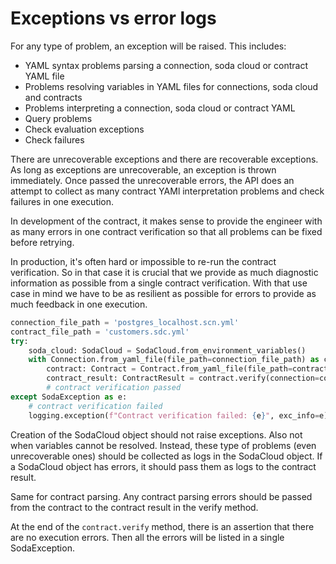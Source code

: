 # Exceptions vs error logs

For any type of problem, an exception will be raised.  This includes: 
* YAML syntax problems parsing a connection, soda cloud or contract YAML file
* Problems resolving variables in YAML files for connections, soda cloud and contracts
* Problems interpreting a connection, soda cloud or contract YAML 
* Query problems
* Check evaluation exceptions
* Check failures

There are unrecoverable exceptions and there are recoverable exceptions.
As long as exceptions are unrecoverable, an exception is thrown immediately.
Once passed the unrecoverable errors, the API does an attempt to collect as 
many contract YAMl interpretation problems and check failures in one execution.

In development of the contract, it makes sense to provide 
the engineer with as many errors in one contract verification so that all 
problems can be fixed before retrying. 

In production, it's often hard or impossible to re-run the contract verification.
So in that case it is crucial that we provide as much diagnostic information as 
possible from a single contract verification. With that use case in mind we 
have to be as resilient as possible for errors to provide as much feedback in 
one execution.

```python
connection_file_path = 'postgres_localhost.scn.yml'
contract_file_path = 'customers.sdc.yml'
try:
    soda_cloud: SodaCloud = SodaCloud.from_environment_variables()
    with Connection.from_yaml_file(file_path=connection_file_path) as connection:
        contract: Contract = Contract.from_yaml_file(file_path=contract_file_path)
        contract_result: ContractResult = contract.verify(connection=connection, soda_cloud=soda_cloud)
        # contract verification passed
except SodaException as e:
    # contract verification failed
    logging.exception(f"Contract verification failed: {e}", exc_info=e)
```

Creation of the SodaCloud object should not raise exceptions. Also not 
when variables cannot be resolved.  Instead, these type of problems (even 
unrecoverable ones) should be collected as logs in the SodaCloud object.
If a SodaCloud object has errors, it should pass them as logs to the 
contract result.

Same for contract parsing. Any contract parsing errors should be passed 
from the contract to the contract result in the verify method.

At the end of the `contract.verify` method, there is an assertion that there 
are no execution errors.  Then all the errors will be listed in a single 
SodaException.
